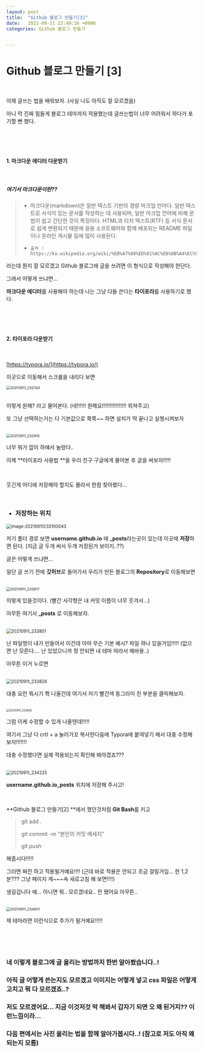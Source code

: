 ```yaml
---
layout: post
title:  "Github 블로그 만들기[3]"
date:   2021-09-11 23:49:16 +0900
categories: Github 블로그 만들기


---
```


# 					                                    **Github 블로그 만들기 [3]**

<br/>

이제 글쓰는 법을 배워보자. (사실 나도 아직도 잘 모르겠음)

아니 막 진짜 힘들게 블로그 테마까지 적용했는데 글쓰는법이 너무 어려워서 하다가 포기할 뻔 했다. 

<br/>

<br/>

<br/>

#### 1. 마크다운 에디터 다운받기

<br/>

#####   여기서 마크다운이란??

>  - 마크다운(markdown)은 일반 텍스트 기반의 경량 마크업 언어다. 일반 텍스트로 서식이 있는 문서를 작성하는 데 사용되며, 일반 마크업 언어에 비해 문법이 쉽고 간단한 것이 특징이다.
>    HTML과 리치 텍스트(RTF) 등 서식 문서로 쉽게 변환되기 때문에 응용 소프트웨어와 함께 배포되는 README 파일이나 온라인 게시물 등에 많이 사용된다.
>
>  - ```null
>    출처 : https://ko.wikipedia.org/wiki/%EB%A7%88%ED%81%AC%EB%8B%A4%EC%9A%B4
>    ```

라는데 뭔지 잘 모르겠고 Github 블로그에 글을 쓰려면 이 형식으로 작성해야 한단다.

그래서 어떻게 쓰냐면...

**마크다운 에디터**를 사용해야 하는데 나는 그냥 다들 쓴다는 **타이포라**를 사용하기로 했다.

<br/>

<br/>

<br/>

#### 2. 타이포라 다운받기

<br/>

[https://typora.io/](https://typora.io/)

이곳으로 이동해서 스크롤을 내리다 보면

<img src="https://raw.githubusercontent.com/ShinDongHun1/image_repo/main/img/20210911_232743.png" alt="20210911_232743" style="zoom:67%;" />





<br/>이렇게 원해? 라고 물어본다. (네!!!!!! 원해요!!!!!!!!!!!!!!!! 외쳐주고)

또 그냥 선택하는거는 다 기본값으로 쭉쭉~~ 하면 설치가 딱 끝나고 실행시켜보자

<br/>



<img src="https://raw.githubusercontent.com/ShinDongHun1/image_repo/main/img/20210911_232910.png" alt="20210911_232910" style="zoom:67%;" />



너무 뭐가 없이 하얘서 놀랐다..

이제 **타이포라 사용법 **을 우리 친구 구글에게 물어본 후 글을 써보자!!!!!

<br/>

웃긴게 어디에 저장해야 할지도 몰라서 한참 찾아봤다...

<br/>

- ### **저장하는 위치**





<img src="https://raw.githubusercontent.com/ShinDongHun1/image_repo/main/img/image-20210911233100043.png" alt="image-20210911233100043" style="zoom: 80%;" />



저기 폴더 경로 보면 **username.github.io** 에 **_posts**라는곳이 있는데 이곳에 **저장**하면 된다. (지금 글 두개 써서 두개 저장된거 보이지..??)

글은 어떻게 쓰냐면... 

일단 글 쓰기 전에 **깃허브**로 들어가서 우리가 만든 블로그의 **Repository**로 이동해보면

<br/>



<img src="https://raw.githubusercontent.com/ShinDongHun1/image_repo/main/img/20210911_233617.png" alt="20210911_233617" style="zoom:67%;" />

이렇게 있을것이다.  (빨간 사각형은 내 커밋 이름이 너무 웃겨서...)

아무튼 여기서 **_posts** 로 이동해보자.

<br/>



<img src="https://raw.githubusercontent.com/ShinDongHun1/image_repo/main/img/20210911_233801.png" alt="20210911_233801" style="zoom:80%;" />





난 파일명이 내가 만들어서 이건데 아마 무슨 기본 예시? 파일 하나 있을거임!!!!! (없으면 난 모른다.... 난 있었으니까 정 안되면 내 테마 따라서 해바용..)

아무튼 이거 누르면 

<br/>

<img src="https://raw.githubusercontent.com/ShinDongHun1/image_repo/main/img/20210911_233826.png" alt="20210911_233826" style="zoom:80%;" />



대충 요런 뭐시기 쫙 나올건데 여기서 저기 빨간색 동그라미 친 부분을 클릭해보자.

<br/>



<img src="https://raw.githubusercontent.com/ShinDongHun1/image_repo/main/img/20210911_233842.png" alt="20210911_233842" style="zoom:50%;" />



그럼 이케 수정할 수 있게 나올텐데!!!!! 

여기서 그냥 다 crtl + a 눌러가꼬 복사한다음에 Typora에 붙여넣기 해서 대충 수정해보자!!!!!!!

대충 수정했다면 실제 적용되는지 확인해 봐야겠죠???

<br/>



<img src="https://raw.githubusercontent.com/ShinDongHun1/image_repo/main/img/20210911_234225.png" alt="20210911_234225" style="zoom: 80%;" />



**username.github.io\_posts** 위치에 저장해 주시고!

<br/>

**Github 블로그 만들기[2] **에서 했던것처럼 **Git Bash**를 키고



> git add .
>
> git commit -m “본인의 커밋 메세지”
>
> git push



해줍시다!!!!! 

그러면 짜잔 하고 적용될거예요!!!! (근데 바로 적용은 안되고 조금 걸릴거임... 한 1,2분??? 그냥 페이지 계~~~속 새로고침 해 보면!!!!)

생길겁니다 예... 아니면 뭐.. 모르겠네요.. 전 됐어요 아무튼..

<br/>



<img src="https://raw.githubusercontent.com/ShinDongHun1/image_repo/main/img/20210911_234601.png" alt="20210911_234601" style="zoom: 67%;" />



제 테마라면 이런식으로 추가가 될거예요!!!!!



<br/>

<br/>

<br/>

### 네 이렇게 블로그에 글 올리는 방법까지 한번 알아봤습니다..! 

### 아직 글 어떻게 쓴는지도 모르겠고 이미지는 어떻게 넣고 css 파일은 어떻게 고치고 뭐 다 모르겠죠..?

### 저도 모르겠어요... 지금 이것저것 막 해봐서 갑자기 되면 오 왜 된거지?? 이런느낌이라... 

### 다음 편에서는 사진 올리는 법을 함께 알아가봅시다..! (참고로 저도 아직 왜 되는지 모름)